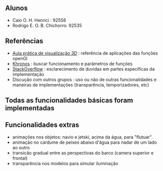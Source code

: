 ## Alunos

- Caio O. H. Henrici : 92558
- Rodrigo E. O. B. Chichorro: 92535

## Referências

- [Aula prática de visualização 3D](https://drive.google.com/drive/folders/1IoGL5G1rHteWS9CVYXfp7o7Euy9Vulc9) : referência de aplicações das funções openGl
- [Khronos](https://www.khronos.org/opengl/) : buscar funcionamento e parâmetros de funções
- [StackOverflow](https://stackoverflow.com) : esclarecimento de duvidas em partes específicas da implementação 
- Discução com outros grupos : uso ou não de outras funcionalidades e maneiras de implementações (transparência,         temporizadores, etc)

## Todas as funcionalidades básicas foram implementadas

## Funcionalidades extras
- animações nos objetos: navio e jetski, acima da água, para "flutuar". 
- animação no cardume de peixes abaixo d'água para nadar de um lado ao outro
- transicão gradual entre as perspectivas do barco (camera superior e frontal)
- transparência nos modelos para simular iluminação
